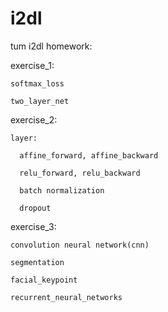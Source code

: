 # i2dl
tum i2dl homework:

  exercise_1:
  
    softmax_loss
    
    two_layer_net

  exercise_2:
  
    layer:
    
      affine_forward, affine_backward
      
      relu_forward, relu_backward
      
      batch normalization
      
      dropout
      
  exercise_3:
  
    convolution neural network(cnn)
    
    segmentation
    
    facial_keypoint
    
    recurrent_neural_networks
